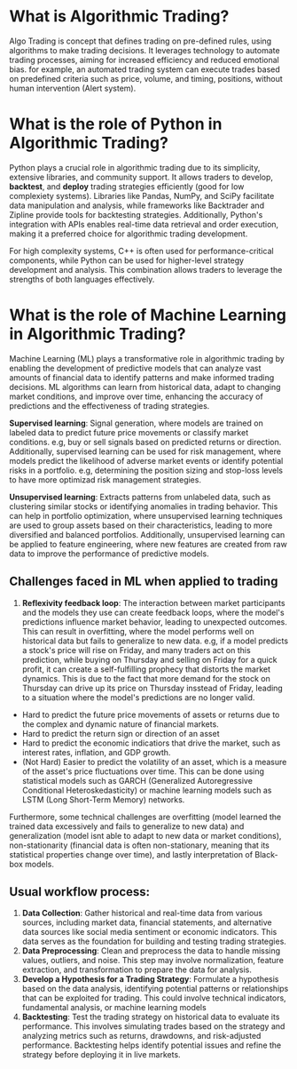 # What is Algorithmic Trading?
Algo Trading is concept that defines trading on pre-defined rules, using algorithms to make trading decisions. It leverages technology to automate trading processes, aiming for increased efficiency and reduced emotional bias. for example, an automated trading system can execute trades based on predefined criteria such as price, volume, and timing, positions, without human intervention (Alert system).  

# What is the role of Python in Algorithmic Trading?
Python plays a crucial role in algorithmic trading due to its simplicity, extensive libraries, and community support. It allows traders to develop, **backtest**, and **deploy** trading strategies efficiently (good for low complexiety systems). Libraries like Pandas, NumPy, and SciPy facilitate data manipulation and analysis, while frameworks like Backtrader and Zipline provide tools for backtesting strategies. Additionally, Python's integration with APIs enables real-time data retrieval and order execution, making it a preferred choice for algorithmic trading development.

For high complexity systems, C++ is often used for performance-critical components, while Python can be used for higher-level strategy development and analysis. This combination allows traders to leverage the strengths of both languages effectively.

# What is the role of Machine Learning in Algorithmic Trading?
Machine Learning (ML) plays a transformative role in algorithmic trading by enabling the development of predictive models that can analyze vast amounts of financial data to identify patterns and make informed trading decisions. ML algorithms can learn from historical data, adapt to changing market conditions, and improve over time, enhancing the accuracy of predictions and the effectiveness of trading strategies. 

**Supervised learning**: Signal generation, where models are trained on labeled data to predict future price movements or classify market conditions. e.g, buy or sell signals based on predicted returns or direction. Additionally, supervised learning can be used for risk management, where models predict the likelihood of adverse market events or identify potential risks in a portfolio. e.g, determining the position sizing and stop-loss levels to have more optimizad risk management strategies.

**Unsupervised learning**: Extracts patterns from unlabeled data, such as clustering similar stocks or identifying anomalies in trading behavior. This can help in portfolio optimization, where unsupervised learning techniques are used to group assets based on their characteristics, leading to more diversified and balanced portfolios. Additionally, unsupervised learning can be applied to feature engineering, where new features are created from raw data to improve the performance of predictive models.

## Challenges faced in ML when applied to trading
1. **Reflexivity feedback loop**: The interaction between market participants and the models they use can create feedback loops, where the model's predictions influence market behavior, leading to unexpected outcomes. This can result in overfitting, where the model performs well on historical data but fails to generalize to new data. e.g, if a model predicts a stock's price will rise on Friday, and many traders act on this prediction, while buying on Thursday and selling on Friday for a quick profit, it can create a self-fulfilling prophecy that distorts the market dynamics. This is due to the fact that more demand for the stock on Thursday can drive up its price on Thursday insstead of Friday, leading to a situation where the model's predictions are no longer valid.
- Hard to predict the future price movements of assets or returns due to the complex and dynamic nature of financial markets.
- Hard to predict the return sign or direction of an asset
- Hard to predict the economic indicatiors that drive the market, such as interest rates, inflation, and GDP growth.
- (Not Hard) Easier to predict the volatility of an asset, which is a measure of the asset's price fluctuations over time. This can be done using statistical models such as GARCH (Generalized Autoregressive Conditional Heteroskedasticity) or machine learning models such as LSTM (Long Short-Term Memory) networks.

Furthermore, some technical challenges are overfitting (model learned the trained data excessively and fails to generalize to new data) and generalization (model isnt able to adapt to new data or market conditions), non-stationarity (financial data is often non-stationary, meaning that its statistical properties change over time), and lastly interpretation of Black-box models.

## Usual workflow process:
1. **Data Collection**: Gather historical and real-time data from various sources, including market data, financial statements, and alternative data sources like social media sentiment or economic indicators. This data serves as the foundation for building and testing trading strategies.
2. **Data Preprocessing**: Clean and preprocess the data to handle missing values, outliers, and noise. This step may involve normalization, feature extraction, and transformation to prepare the data for analysis.
3. **Develop a Hypothesis for a Trading Strategy**: Formulate a hypothesis based on the data analysis, identifying potential patterns or relationships that can be exploited for trading. This could involve technical indicators, fundamental analysis, or machine learning models
4. **Backtesting**: Test the trading strategy on historical data to evaluate its performance. This involves simulating trades based on the strategy and analyzing metrics such as returns, drawdowns, and risk-adjusted performance. Backtesting helps identify potential issues and refine the strategy before deploying it in live markets.

